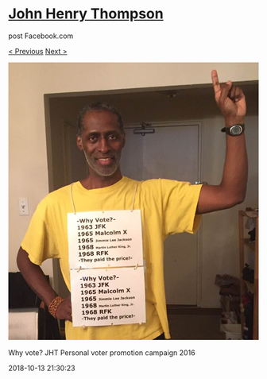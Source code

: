 # [John Henry Thompson](../README.md)
post Facebook.com

[< Previous](2018-10-13-1.md) [Next >](2018-10-13-3.md)

[![](../media/2018-10-13/Timeline-Photos-Why-vote-JHT-Personal-voter-promotion-campaign-3.jpg)](../README.md)

Why vote? JHT Personal voter promotion campaign 2016

2018-10-13 21:30:23